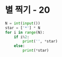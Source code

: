 # 별 찍기 - 20

```python
N = int(input())
star = ['*'] * N
for i in range(N):
    if i%2:
        print('', *star)
    else:
        print(*star)
```

